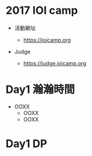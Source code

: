 # 2017 IOI camp
- 活動網址
	- https://ioicamp.org

- Judge
	- https://judge.ioicamp.org

# Day1 瀚瀚時間
- OOXX
	- OOXX
	- OOXX

# Day1 DP
